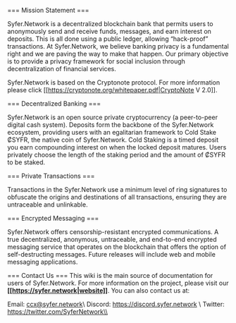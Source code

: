 === Mission Statement ===

Syfer.Network is a decentralized blockchain bank that permits users to anonymously send and receive funds, messages, and earn interest on deposits. This is all done using a public ledger, allowing “hack-proof” transactions. At Syfer.Network, we believe banking privacy is a fundamental right and we are paving the way to make that happen. Our primary objective is to provide a privacy framework for social inclusion through decentralization of financial services. 

Syfer.Network is based on the Cryptonote protocol. For more information please click [[https://cryptonote.org/whitepaper.pdf|CryptoNote V 2.0]]. 

=== Decentralized Banking ===

Syfer.Network is an open source private cryptocurrency (a peer-to-peer digital cash system). Deposits form the backbone of the Syfer.Network ecosystem, providing users with an egalitarian framework to Cold Stake ₡SYFR, the native coin of Syfer.Network. Cold Staking is a timed deposit you earn compounding interest on when the locked deposit matures. Users privately choose the length of the staking period and the amount of ₡SYFR to be staked. 

=== Private Transactions ===

Transactions in the Syfer.Network use a minimum level of ring signatures to obfuscate the origins and destinations of all transactions, ensuring they are untraceable and unlinkable.

=== Encrypted Messaging ===

Syfer.Network offers censorship-resistant encrypted communications.  A true decentralized, anonymous, untraceable, and end-to-end encrypted messaging service that operates on the blockchain that offers the option of self-destructing messages. Future releases will include web and mobile messaging applications.

=== Contact Us ===
This wiki is the main source of documentation for users of Syfer.Network. For more information on the project, please visit our **[[https://syfer.network|website]]**. You can also contact us at:

Email: <ccx@syfer.network>\\
Discord: https://discord.syfer.network \\
Twitter: https://twitter.com/SyferNetwork\\
